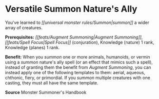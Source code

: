 ﻿---
cssclass: [feats]

---
# Versatile Summon Nature's Ally

You've learned to _[[universal monster rules/Summon|summon]]_ a wider array of creatures.

**Prerequisites:** _[[feats/Augment Summoning|Augment Summoning]]_, _[[feats/Spell Focus|Spell Focus]]_ (conjuration), Knowledge (nature) 1 rank, Knowledge (planes) 1 rank.

**Benefit:** When you _summon_ one or more animals, humanoids, or vermin using a _summon_ nature's ally spell (or an effect that mimics such a spell), instead of granting them the benefit from _Augment Summoning_, you can instead apply one of the following templates to them: aerial, aqueous, chthonic, fiery, or primordial. If you _summon_ multiple creatures with one casting, they must all have the same template.

**Source** Monster Summoner's Handbook